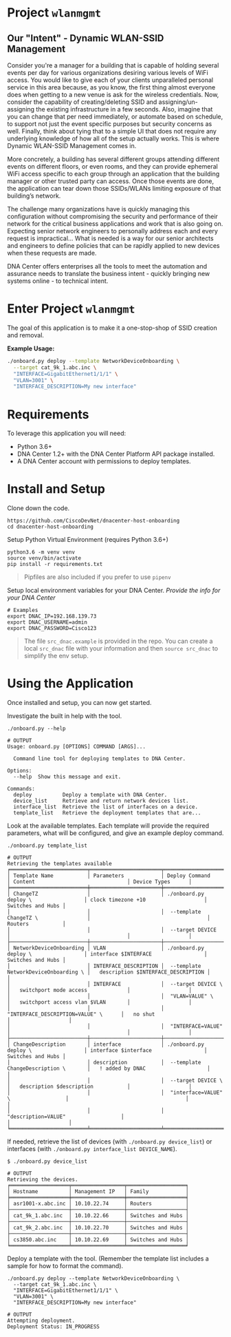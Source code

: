 # Project `wlanmgmt`
## Our "Intent" - Dynamic WLAN-SSID Management
Consider you're a manager for a building that is capable of holding several events per day for various organizations desiring various levels of WiFi access. You would like to give each of your clients unparalleled personal service in this area because, as you know, the first thing almost everyone does when getting to a new venue is ask for the wireless credentials.  Now, consider the capability of creating/deleting SSID and assigning/un-assigning the existing infrastructure in a few seconds.  Also, imagine that you can change that per need immediately, or automate based on schedule, to support not just the event specific purposes but security concerns as well.  Finally, think about tying that to a simple UI that does not require any underlying knowledge  of how all of the setup actually works.  This is where Dynamic WLAN-SSID Management comes in.

More concretely, a building has several different groups attending different events on different floors, or even rooms, and they can provide ephemeral WiFi access specific to each group through an application that the building manager or other trusted party can access.  Once those events are done, the application can tear down those SSIDs/WLANs limiting exposure of that building’s network.

The challenge many organizations have is quickly managing this configuration without compromising the security and performance of their network for the critical business applications and work that is also going on.  Expecting senior network engineers to personally address each and every request is impractical... What is needed is a way for our senior architects and engineers to define policies that can be rapidly applied to new devices when these requests are made.  

DNA Center offers enterprises all the tools to meet the automation and assurance needs to translate the business intent - quickly bringing new systems online - to technical intent.  

# Enter Project `wlanmgmt`
The goal of this application is to make it a one-stop-shop of SSID creation and removal.  

**Example Usage:**

```bash
./onboard.py deploy --template NetworkDeviceOnboarding \
  --target cat_9k_1.abc.inc \
  "INTERFACE=GigabitEthernet1/1/1" \
  "VLAN=3001" \
  "INTERFACE_DESCRIPTION=My new interface"
```

# Requirements
To leverage this application you will need:

* Python 3.6+
* DNA Center 1.2+ with the DNA Center Platform API package installed.  
* A DNA Center account with permissions to deploy templates.


# Install and Setup

Clone down the code.  

    https://github.com/CiscoDevNet/dnacenter-host-onboarding
    cd dnacenter-host-onboarding

Setup Python Virtual Environment (requires Python 3.6+)

    python3.6 -m venv venv
    source venv/bin/activate
    pip install -r requirements.txt

> Pipfiles are also included if you prefer to use `pipenv`

Setup local environment variables for your DNA Center.  *Provide the info for your DNA Center*

    # Examples
    export DNAC_IP=192.168.139.73
    export DNAC_USERNAME=admin
    export DNAC_PASSWORD=Cisco123

> The file `src_dnac.example` is provided in the repo.  You can create a local `src_dnac` file with your information and then `source src_dnac` to simplify the env setup.  

# Using the Application
Once installed and setup, you can now get started.  

Investigate the built in help with the tool.

    ./onboard.py --help

    # OUTPUT
    Usage: onboard.py [OPTIONS] COMMAND [ARGS]...

      Command line tool for deploying templates to DNA Center.

    Options:
      --help  Show this message and exit.

    Commands:
      deploy          Deploy a template with DNA Center.
      device_list     Retrieve and return network devices list.
      interface_list  Retrieve the list of interfaces on a device.
      template_list   Retrieve the deployment templates that are...

Look at the available templates.  Each template will provide the required parameters, what will be configured, and give an example deploy command.  

    ./onboard.py template_list

    # OUTPUT
    Retrieving the templates available
    ╒═════════════════════════╤═══════════════════════╤═══════════════════════════════════════╤══════════════════════════════════════╤═══════════════════╕
    │ Template Name           │ Parameters            │ Deploy Command                        │ Content                              │ Device Types      │
    ╞═════════════════════════╪═══════════════════════╪═══════════════════════════════════════╪══════════════════════════════════════╪═══════════════════╡
    │ ChangeTZ                │                       │ ./onboard.py deploy \                 │ clock timezone +10                   │ Switches and Hubs │
    │                         │                       │  --template ChangeTZ \                │                                      │ Routers           │
    │                         │                       │  --target DEVICE                      │                                      │                   │
    ├─────────────────────────┼───────────────────────┼───────────────────────────────────────┼──────────────────────────────────────┼───────────────────┤
    │ NetworkDeviceOnboarding │ VLAN                  │ ./onboard.py deploy \                 │ interface $INTERFACE                 │ Switches and Hubs │
    │                         │ INTERFACE_DESCRIPTION │  --template NetworkDeviceOnboarding \ │   description $INTERFACE_DESCRIPTION │                   │
    │                         │ INTERFACE             │  --target DEVICE \                    │   switchport mode access             │                   │
    │                         │                       │  "VLAN=VALUE" \                       │   switchport access vlan $VLAN       │                   │
    │                         │                       │  "INTERFACE_DESCRIPTION=VALUE" \      │   no shut                            │                   │
    │                         │                       │  "INTERFACE=VALUE"                    │                                      │                   │
    ├─────────────────────────┼───────────────────────┼───────────────────────────────────────┼──────────────────────────────────────┼───────────────────┤
    │ ChangeDescription       │ interface             │ ./onboard.py deploy \                 │ interface $interface                 │ Switches and Hubs │
    │                         │ description           │  --template ChangeDescription \       │   ! added by DNAC                    │                   │
    │                         │                       │  --target DEVICE \                    │   description $description           │                   │
    │                         │                       │  "interface=VALUE" \                  │                                      │                   │
    │                         │                       │  "description=VALUE"                  │                                      │                   │
    ╘═════════════════════════╧═══════════════════════╧═══════════════════════════════════════╧══════════════════════════════════════╧═══════════════════╛    


If needed, retrieve the list of devices (with `./onboard.py device_list`) or interfaces (with `./onboard.py interface_list DEVICE_NAME`).  

    $ ./onboard.py device_list

    # OUTPUT
    Retrieving the devices.
    ╒═══════════════════╤═════════════════╤═══════════════════╕
    │ Hostname          │ Management IP   │ Family            │
    ╞═══════════════════╪═════════════════╪═══════════════════╡
    │ asr1001-x.abc.inc │ 10.10.22.74     │ Routers           │
    ├───────────────────┼─────────────────┼───────────────────┤
    │ cat_9k_1.abc.inc  │ 10.10.22.66     │ Switches and Hubs │
    ├───────────────────┼─────────────────┼───────────────────┤
    │ cat_9k_2.abc.inc  │ 10.10.22.70     │ Switches and Hubs │
    ├───────────────────┼─────────────────┼───────────────────┤
    │ cs3850.abc.inc    │ 10.10.22.69     │ Switches and Hubs │
    ╘═══════════════════╧═════════════════╧═══════════════════╛

Deploy a template with the tool.  (Remember the template list includes a sample for how to format the command).

    ./onboard.py deploy --template NetworkDeviceOnboarding \
      --target cat_9k_1.abc.inc \
      "INTERFACE=GigabitEthernet1/1/1" \
      "VLAN=3001" \
      "INTERFACE_DESCRIPTION=My new interface"

    # OUTPUT
    Attempting deployment.
    Deployment Status: IN_PROGRESS
